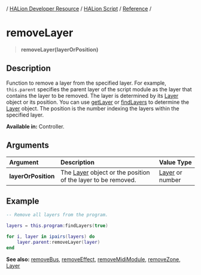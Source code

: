/ [HALion Developer Resource](../..//HALion-Developer-Resource.md) / [HALion Script](./HALion-Script.md) / [Reference](./Reference.md) /

# removeLayer

>**removeLayer(layerOrPosition)**

## Description

Function to remove a layer from the specified layer. For example, ``this.parent`` specifies the parent layer of the script module as the layer that contains the layer to be removed. The layer is determined by its [Layer](./Layer.md) object or its position. You can use [getLayer](./getLayer.md) or [findLayers](./findLayers.md) to determine the [Layer](./Layer.md) object. The position is the number indexing the layers within the specified layer.

**Available in:** Controller.

## Arguments

|Argument|Description|Value Type|
|:-|:-|:-|
|**layerOrPosition**|The [Layer](./Layer.md) object or the position of the layer to be removed.|[Layer](./Layer.md) or number|

## Example

```lua
-- Remove all layers from the program.

layers = this.program:findLayers(true)

for i, layer in ipairs(layers) do
    layer.parent:removeLayer(layer)
end
```

**See also:** [removeBus](./removeBus.md), [removeEffect](./removeEffect.md), [removeMidiModule](./removeMidiModule.md), [removeZone](./removeZone.md), [Layer](./Layer.md)
